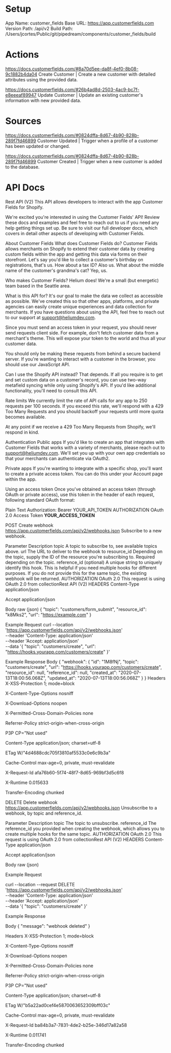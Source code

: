 # Setup
App Name: customer_fields
Base URL: https://app.customerfields.com
Version Path: /api/v2
Build Path: /Users/jcortes/Public/git/pipedream/components/customer_fields/build

# Actions
https://docs.customerfields.com/#8a70d5ee-da8f-4ef0-8b08-9c1882b4da04
Create Customer | Create a new customer with detailed attributes using the provided data.

https://docs.customerfields.com/#26b4ad8d-2503-4ac9-bc7f-e8eeeaf89947
Update Customer | Update an existing customer's information with new provided data.

# Sources
https://docs.customerfields.com/#0824dffa-8d67-4b90-828b-289f7fd46899
Customer Updated | Trigger when a profile of a customer has been updated or changed.

https://docs.customerfields.com/#0824dffa-8d67-4b90-828b-289f7fd46899
Customer Created | Trigger when a new customer is added to the database.

# API Docs
Rest API (V2)
This API allows developers to interact with the app Customer Fields for Shopify.

We're excited you're interested in using the Customer Fields' API! Review these docs and examples and feel free to reach out to us if you need any help getting things set up. Be sure to visit our full developer docs, which covers in detail other aspects of developing with Customer Fields.

About Customer Fields
What does Customer Fields do?
Customer Fields allows merchants on Shopify to extend their customer data by creating custom fields within the app and getting this data via forms on their storefront. Let's say you'd like to collect a customer's birthday on registrations, that's us. How about a tax ID? Also us. What about the middle name of the customer's grandma's cat? Yep, us.

Who makes Customer Fields?
Helium does! We're a small (but energetic) team based in the Seattle area.

What is this API for?
It's our goal to make the data we collect as accessible as possible. We've created this so that other apps, platforms, and private agencies can easily create unique experiences and data collection for merchants. If you have questions about using the API, feel free to reach out to our support at support@heliumdev.com.

Since you must send an access token in your request, you should never send requests client side. For example, don't fetch customer data from a merchant's theme. This will expose your token to the world and thus all your customer data.

You should only be making these requests from behind a secure backend server. If you're wanting to interact with a customer in the browser, you should use our JavaScript API.

Can I use the Shopify API instead?
That depends. If all you require is to get and set custom data on a customer's record, you can use two-way metafield syncing while only using Shopify's API. If you'd like additional functionality, you'll need to consult this API.

Rate limits
We currently limit the rate of API calls for any app to 250 requests per 100 seconds. If you exceed this rate, we'll respond with a 429 Too Many Requests and you should backoff your requests until more quota becomes available.

At any point if we receive a 429 Too Many Requests from Shopify, we'll respond in kind.

Authentication
Public apps
If you'd like to create an app that integrates with Customer Fields that works with a variety of merchants, please reach out to support@heliumdev.com. We'll set you up with your own app credentials so that your merchants can authenticate via OAuth2.

Private apps
If you're wanting to integrate with a specific shop, you'll want to create a private access token. You can do this under your Account page within the app.

Using an access token
Once you've obtained an access token (through OAuth or private access), use this token in the header of each request, following standard OAuth format:

Plain Text
Authorization: Bearer YOUR_API_TOKEN
AUTHORIZATION
OAuth 2.0
Access Token
__YOUR_ACCESS_TOKEN__

POST
Create webhook
https://app.customerfields.com/api/v2/webhooks.json
Subscribe to a new webhook.

Parameter	Description
topic	A topic to subscribe to, see available topics above.
url	The URL to deliver to the webhook to
resource_id	Depending on the topic, supply the ID of the resource you're subscribing to. Required depending on the topic.
reference_id (optional)	A unique string to uniquely identify this hook. This is helpful if you need multiple hooks for different purposes. If you do not provide this for the same topic, the existing webhook will be returned.
AUTHORIZATION
OAuth 2.0
This request is using OAuth 2.0 from collectionRest API (V2)
HEADERS
Content-Type
application/json

Accept
application/json

Body
raw (json)
{
    "topic": "customers/form_submit",
    "resource_id": "k8Mks2",
    "url": "https://example.com"
}

Example Request
curl --location 'https://app.customerfields.com/api/v2/webhooks.json' \
--header 'Content-Type: application/json' \
--header 'Accept: application/json' \
--data '{
	"topic": "customers/create",
	"url": "https://hooks.yourapp.com/customers/create"
}'

Example Response
Body
{
  "webhook": {
    "id": "1M8fNj",
    "topic": "customers/create",
    "url": "https://hooks.yourapp.com/customers/create",
    "resource_id": null,
    "reference_id": null,
    "created_at": "2020-07-13T18:00:56.068Z",
    "updated_at": "2020-07-13T18:00:56.068Z"
  }
}
Headers
X-XSS-Protection
1; mode=block

X-Content-Type-Options
nosniff

X-Download-Options
noopen

X-Permitted-Cross-Domain-Policies
none

Referrer-Policy
strict-origin-when-cross-origin

P3P
CP="Not used"

Content-Type
application/json; charset=utf-8

ETag
W/"4d4688cdc705f3810af5533c0e6c9b3a"

Cache-Control
max-age=0, private, must-revalidate

X-Request-Id
afa76b60-5f74-48f7-8d65-969bf3d5c6f8

X-Runtime
0.015633

Transfer-Encoding
chunked

DELETE
Delete webhook
https://app.customerfields.com/api/v2/webhooks.json
Unsubscribe to a webhook, by topic and reference_id.

Parameter	Description
topic	The topic to unsubscribe.
reference_id	The reference_id you provided when creating the webhook, which allows you to create multiple hooks for the same topic.
AUTHORIZATION
OAuth 2.0
This request is using OAuth 2.0 from collectionRest API (V2)
HEADERS
Content-Type
application/json

Accept
application/json

Body
raw (json)

Example Request

curl --location --request DELETE 'https://app.customerfields.com/api/v2/webhooks.json' \
--header 'Content-Type: application/json' \
--header 'Accept: application/json' \
--data '{
	"topic": "customers/create"
}'

Example Response

Body
{
  "message": "webhook deleted"
}

Headers
X-XSS-Protection
1; mode=block

X-Content-Type-Options
nosniff

X-Download-Options
noopen

X-Permitted-Cross-Domain-Policies
none

Referrer-Policy
strict-origin-when-cross-origin

P3P
CP="Not used"

Content-Type
application/json; charset=utf-8

ETag
W/"b5a22ad0cef4e5870063652309bff03c"

Cache-Control
max-age=0, private, must-revalidate

X-Request-Id
ba84b3a7-7831-4de2-b25e-346d17a82a58

X-Runtime
0.011741

Transfer-Encoding
chunked

